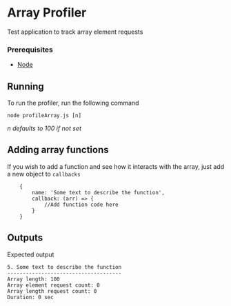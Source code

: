 # Array Profiler
Test application to track array element requests

### Prerequisites
* [Node](https://nodejs.org/en/download/)



## Running
To run the profiler, run the following command

```
node profileArray.js [n]
```
*n defaults to 100 if not set*



## Adding array functions
If you wish to add a function and see how it interacts with the array, just add a new object to `callbacks`

```
    {
        name: 'Some text to describe the function',
        callback: (arr) => {
            //Add function code here
        }
    }
```

## Outputs
Expected output

```
5. Some text to describe the function
-------------------------------------
Array length: 100
Array element request count: 0
Array length request count: 0
Duration: 0 sec
```
